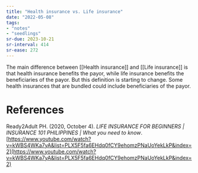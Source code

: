 ```yaml
---
title: "Health insurance vs. Life insurance"
date: "2022-05-08"
tags:
- "notes"
- "seedlings"
sr-due: 2023-10-21
sr-interval: 414
sr-ease: 272
---
```


The main difference between [[Health insurance]] and [[Life insurance]] is that health insurance benefits the payor, while life insurance benefits the beneficiaries of the payor. But this definition is starting to change. Some health insurances that are bundled could include beneficiaries of the payor.

# References

Ready2Adult PH. (2020, October 4). *LIFE INSURANCE FOR BEGINNERS | INSURANCE 101 PHILIPPINES | What you need to know*. [https://www.youtube.com/watch?v=kWBS4WKa7yA&list=PLX5F5fa6EHdq0fCY9ehomzPNaUoYekLkP&index=2](https://www.youtube.com/watch?v=kWBS4WKa7yA&list=PLX5F5fa6EHdq0fCY9ehomzPNaUoYekLkP&index=2)